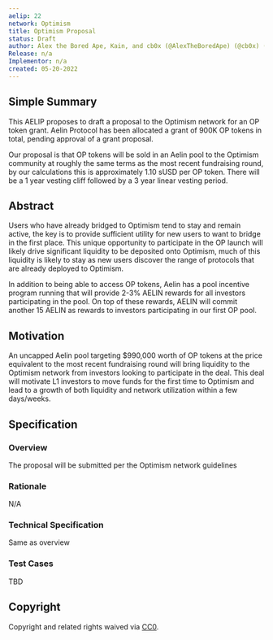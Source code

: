 ```yaml
---
aelip: 22
network: Optimism
title: Optimism Proposal
status: Draft
author: Alex the Bored Ape, Kain, and cb0x (@AlexTheBoredApe) (@cb0x) (@kain)
Release: n/a
Implementor: n/a
created: 05-20-2022
---
```


## Simple Summary

This AELIP proposes to draft a proposal to the Optimism network for an OP token grant. Aelin Protocol has been allocated a grant of 900K OP tokens in total, pending approval of a grant proposal.

Our proposal is that OP tokens will be sold in an Aelin pool to the Optimism community at roughly the same terms as the most recent fundraising round, by our calculations this is approximately 1.10 sUSD per OP token. There will be a 1 year vesting cliff followed by a 3 year linear vesting period.

## Abstract

Users who have already bridged to Optimism tend to stay and remain active, the key is to provide sufficient utility for new users to want to bridge in the first place. This unique opportunity to participate in the OP launch will likely drive significant liquidity to be deposited onto Optimism, much of this liquidity is likely to stay as new users discover the range of protocols that are already deployed to Optimism.

In addition to being able to access OP tokens, Aelin has a pool incentive program running that will provide 2-3% AELIN rewards for all investors participating in the pool. On top of these rewards, AELIN will commit another 15 AELIN as rewards to investors participating in our first OP pool.

## Motivation

An uncapped Aelin pool targeting $990,000 worth of OP tokens at the price equivalent to the most recent fundraising round will bring liquidity to the Optimism network from investors looking to participate in the deal. This deal will motivate L1 investors to move funds for the first time to Optimism and lead to a growth of both liquidity and network utilization within a few days/weeks.

## Specification

### Overview

The proposal will be submitted per the Optimism network guidelines

### Rationale

N/A

### Technical Specification

Same as overview

### Test Cases

TBD

## Copyright

Copyright and related rights waived via [CC0](https://creativecommons.org/publicdomain/zero/1.0/).
